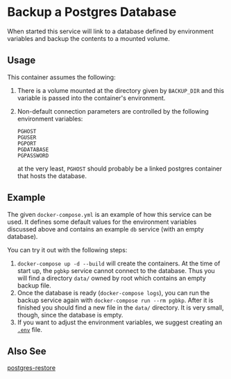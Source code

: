 # Backup a Postgres Database

When started this service will link to a database defined by environment
variables and backup the contents to a mounted volume.

## Usage

This container assumes the following:

1. There is a volume mounted at the directory given by `BACKUP_DIR` and this
   variable is passed into the container's environment.
2. Non-default connection parameters are controlled by the following environment
   variables:

   ```
   PGHOST
   PGUSER
   PGPORT
   PGDATABASE
   PGPASSWORD
   ```

   at the very least, `PGHOST` should probably be a linked postgres container
   that hosts the database.

## Example

The given `docker-compose.yml` is an example of how this service can be used. It
defines some default values for the environment variables discussed above and
contains an example `db` service (with an empty database).

You can try it out with the following steps:

1. `docker-compose up -d --build` will create the containers. At the time of
   start up, the `pgbkp` service cannot connect to the database. Thus you will
   find a directory `data/` owned by root which contains an empty backup file.
2. Once the database is ready (`docker-compose logs`), you can run the backup
   service again with `docker-compose run --rm pgbkp`. After it is finished you
   should find a new file in the `data/` directory. It is very small, though,
   since the database is empty.
3. If you want to adjust the environment variables, we suggest creating an
   [`.env`](https://docs.docker.com/compose/env-file/) file.

## Also See

[postgres-restore](https://github.com/DD-DeCaF/postgres-restore)
